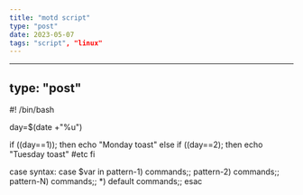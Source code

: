 ```yaml
---
title: "motd script"
type: "post"
date: 2023-05-07
tags: "script", "linux"
---
```


---
type: "post"
---

#! /bin/bash

day=$(date +"%u")

if ((day==1)); then
	echo "Monday toast"
else if ((day==2); then
	echo "Tuesday toast"
	#etc
fi

case syntax:
case $var in
pattern-1)
	commands;;
pattern-2)
	commands;;
pattern-N)
	commands;;
*)
	default commands;;
esac
